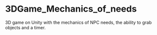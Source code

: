 # 3DGame_Mechanics_of_needs
3D game on Unity with the mechanics of NPC needs, the ability to grab objects and a timer.
